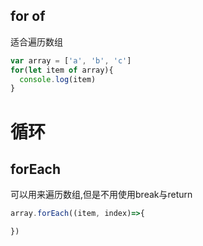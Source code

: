 ## for of
适合遍历数组
```js
var array = ['a', 'b', 'c']
for(let item of array){
  console.log(item)
}
``` 

# 循环
## forEach
可以用来遍历数组,但是不用使用break与return
```js
array.forEach((item, index)=>{

})
```
